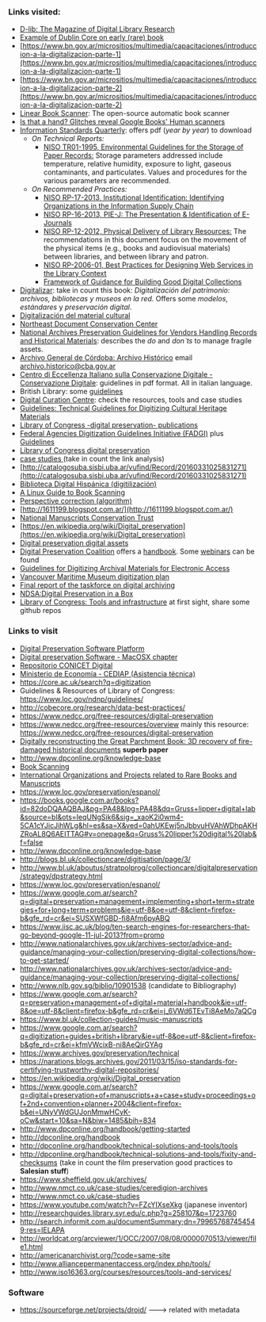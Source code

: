 ### Links visited:
* [D-lib: The Magazine of Digital Library Research](http://www.dlib.org/dlib.html)
* [Example of Dublin Core on early (rare) book](http://trapalanda.bn.gov.ar/jspui/handle/123456789/1524)
* [https://www.bn.gov.ar/micrositios/multimedia/capacitaciones/introduccion-a-la-digitalizacion-parte-1](https://www.bn.gov.ar/micrositios/multimedia/capacitaciones/introduccion-a-la-digitalizacion-parte-1)
* [https://www.bn.gov.ar/micrositios/multimedia/capacitaciones/introduccion-a-la-digitalizacion-parte-2](https://www.bn.gov.ar/micrositios/multimedia/capacitaciones/introduccion-a-la-digitalizacion-parte-2)
* [Linear Book Scanner](http://linearbookscanner.org/): The open-source automatic book scanner
* [Is that a hand? Glitches reveal Google Books' Human scanners](https://www.wired.com/story/google-books-glitches-gallery/)
* [Information Standards Quarterly](http://www.niso.org/publications/isq/): offers pdf (_year by year_) to download
     * _On Technical Reports:_ 
	      * [NISO TR01-1995, Environmental Guidelines for the Storage of Paper Records:](http://www.niso.org/publications/tr/tr01.pdf) Storage parameters addressed include temperature, relative humidity, exposure to light, gaseous contaminants, and particulates. Values and procedures for the various parameters are recommended.
	 * _On Recommended Practices:_
	      * [NISO RP-17-2013, Institutional Identification: Identifying Organizations in the Information Supply Chain](http://www.niso.org/publications/rp/rp-17-2013/)
	      * [NISO RP-16-2013, PIE-J: The Presentation & Identification of E-Journals](http://www.niso.org/publications/rp/rp-16-2013/)
	      * [NISO RP-12-2012, Physical Delivery of Library Resources:](http://www.niso.org/apps/org/workgroup/physdel/download.php/7932/NISO%20RP-12-2012%2C%20Physical%20Delivery%20of%20Library%20Resources) The recommendations in this document focus on the movement of the physical items (e.g., books and audiovisual materials) between libraries, and between library and patron.
	      * [NISO RP-2006-01, Best Practices for Designing Web Services in the Library Context](http://www.niso.org/publications/rp/rp-2006-01.pdf)
	      * [Framework of Guidance for Building Good Digital Collections](http://www.niso.org/publications/rp/framework3.pdf)
* [Digitalizar](http://www.digitalizar.org): take in count this book: _Digitalización del patrimonio: archivos, bibliotecas y museos en la red._ Offers some _modelos_, _estándares_ y _preservación digital_.
* [Digitalización del material cultural](http://www.bne.es/es/Inicio/Perfiles/Bibliotecarios/Informes/DigitalizacionMaterialCultural/index.html)
* [Northeast Document Conservation Center](https://www.nedcc.org/)
* [National Archives Preservation Guidelines for Vendors Handling Records and Historical Materials](https://www.archives.gov/preservation/technical/vendor-training.html): describes the _do_ and _don`ts_ to manage fragile assets. 
* [Archivo General de Córdoba: Archivo Histórico](http://prensa.cba.gov.ar/cultura-y-espectaculos/%E2%80%8Barchivo-historico-un-papel-saludable/) email archivo.historico@cba.gov.ar
* [Centro di Eccellenza Italiano sulla Conservazione Digitale - Conservazione Digitale](http://www.conservazionedigitale.org/wp/normativa-italiana/conservazione-digitale/): guidelines in pdf format. All in italian language.
* British Library: some [guidelines](http://www.bl.uk/aboutus/stratpolprog/collectioncare/conservetreat/contracts.html)
* [Digital Curation Centre](http://www.dcc.ac.uk/): check the resources, tools and case studies
* [Guidelines: Technical Guidelines for Digitizing Cultural Heritage Materials](http://www.digitizationguidelines.gov/guidelines/digitize-technical.html)
* [Library of Congress -digital preservation- publications](http://www.digitalpreservation.gov/multimedia/)
* [Federal Agencies Digitization Guidelines Initiative (FADGI)](http://www.digitizationguidelines.gov/) plus [Guidelines](http://www.digitizationguidelines.gov/guidelines/)
* [Library of Congress digital preservation](http://www.digitalpreservation.gov/)
* [case studies ](http://netpreserve.org/web-archiving/case-studies/)(take in count the link analysis)
* [http://catalogosuba.sisbi.uba.ar/vufind/Record/20160331025831271](http://catalogosuba.sisbi.uba.ar/vufind/Record/20160331025831271)
* [Biblioteca Digital Hispánica (digitilización)](http://www.bne.es/es/Catalogos/BibliotecaDigitalHispanica/Acercade/#)
* [A Linux Guide to Book Scanning](https://natecraun.net/articles/linux-guide-to-book-scanning.html)
* [Perspective correction (algorithm)](https://mzucker.github.io/2016/10/11/unprojecting-text-with-ellipses.html)
* [http://1611199.blogspot.com.ar/](http://1611199.blogspot.com.ar/)
* [National Manuscripts Conservation Trust](http://www.nmct.co.uk/)
* [https://en.wikipedia.org/wiki/Digital_preservation](https://en.wikipedia.org/wiki/Digital_preservation)
* [Digital preservation digital assets](https://issuu.com/marvinsunderground/stacks/bac2f6b72d614c58b3856e72274a7d47)
* [Digital Preservation Coalition](http://www.dpconline.org/) offers a [handbook](http://dpconline.org/handbook). Some [webinars](https://vimeo.com/user5542004) can be found
* [Guidelines for Digitizing Archival Materials for Electronic Access](https://www.archives.gov/preservation/technical/guidelines.html)
* [Vancouver Maritime Museum digitization plan](https://issuu.com/vanmaritime/docs/vmm_digitization_plan_2015)
* [Final report of the taskforce on digital archiving](https://www.clir.org/pubs/reports/pub63watersgarrett.pdf)
* [NDSA:Digital Preservation in a Box](https://wiki.diglib.org/NDSA:Digital_Preservation_in_a_Box)
* [Library of Congress: Tools and infrastructure](http://blogs.loc.gov/thesignal/category/tools-and-infrastructure/) at first sight, share some github repos

### Links to visit
* [Digital Preservation Software Platform](http://dpsp.sourceforge.net/)
* [Digital preservation Software - MacOSX chapter](https://sourceforge.net/directory/home-education/library/digpreserve/os:mac/)
* [Repositorio CONICET Digital](http://ri.conicet.gov.ar/discover)
* [Ministerio de Economía - CEDIAP (Asistencia técnica)](http://cdi.mecon.gov.ar/cediap/servicios-y-asistencia-tecnica/)
* https://core.ac.uk/search?q=digitization
* Guidelines & Resources of Library of Congress: https://www.loc.gov/ndnp/guidelines/
* http://cobecore.org/research/data-best-practices/
* https://www.nedcc.org/free-resources/digital-preservation
* https://www.nedcc.org/free-resources/overview   mainly this resource: https://www.nedcc.org/free-resources/digital-preservation
* [Digitally reconstructing the Great Parchment Book: 3D recovery of fire-damaged historical documents](https://academic.oup.com/dsh/article/2670757) **superb paper**
* http://www.dpconline.org/knowledge-base
* [Book Scanning](https://en.wikipedia.org/wiki/Book_scanning)
* [International Organizations and Projects related to Rare Books and Manuscripts](https://www.ifla.org/node/8413)
* https://www.loc.gov/preservation/espanol/
* https://books.google.com.ar/books?id=82doDQAAQBAJ&pg=PA48&lpg=PA48&dq=Gruss+lipper+digital+lab&source=bl&ots=IeqUNgSik6&sig=_xaoK2i0wm4-5CA1cYJicJihWLg&hl=es&sa=X&ved=0ahUKEwj5nJbbvuHVAhWDhpAKHZRoAL8Q6AEITTAG#v=onepage&q=Gruss%20lipper%20digital%20lab&f=false
* http://www.dpconline.org/knowledge-base
* http://blogs.bl.uk/collectioncare/digitisation/page/3/
* http://www.bl.uk/aboutus/stratpolprog/collectioncare/digitalpreservation/strategy/dpstrategy.html
* https://www.loc.gov/preservation/espanol/
* https://www.google.com.ar/search?q=digital+preservation+management+implementing+short+term+strategies+for+long+term+problems&ie=utf-8&oe=utf-8&client=firefox-b&gfe_rd=cr&ei=SUSXWfGBD-fi8Afm6pyABQ
* https://www.jisc.ac.uk/blog/ten-search-engines-for-researchers-that-go-beyond-google-11-jul-2013?from=promo
* http://www.nationalarchives.gov.uk/archives-sector/advice-and-guidance/managing-your-collection/preserving-digital-collections/how-to-get-started/
* http://www.nationalarchives.gov.uk/archives-sector/advice-and-guidance/managing-your-collection/preserving-digital-collections/
* http://www.nlb.gov.sg/biblio/10901538 (candidate to Bibliography)
* https://www.google.com.ar/search?q=preservation+management+of+digital+material+handbook&ie=utf-8&oe=utf-8&client=firefox-b&gfe_rd=cr&ei=j_6VWd6TEvTi8AeMo7aQCg
* https://www.bl.uk/collection-guides/music-manuscripts
* https://www.google.com.ar/search?q=digitization+guides+british+library&ie=utf-8&oe=utf-8&client=firefox-b&gfe_rd=cr&ei=kfmVWcixB-ni8AeQirGYAg
* https://www.archives.gov/preservation/technical
* https://narations.blogs.archives.gov/2011/03/15/iso-standards-for-certifying-trustworthy-digital-repositories/
* https://en.wikipedia.org/wiki/Digital_preservation
* https://www.google.com.ar/search?q=digital+preservation+of+manuscripts+a+case+study+proceedings+of+2nd+convention+planner+2004&client=firefox-b&ei=UNyVWdGUJonMmwHCyK-oCw&start=10&sa=N&biw=1485&bih=834
* http://www.dpconline.org/handbook/getting-started
* http://dpconline.org/handbook
* http://dpconline.org/handbook/technical-solutions-and-tools/tools
* http://dpconline.org/handbook/technical-solutions-and-tools/fixity-and-checksums  (take in count the film preservation good practices to **Salesian stuff**)
* https://www.sheffield.gov.uk/archives/
* http://www.nmct.co.uk/case-studies/ceredigion-archives
* http://www.nmct.co.uk/case-studies
* https://www.youtube.com/watch?v=FZcYIXseXkg (japanese inventor)
* http://researchguides.library.syr.edu/c.php?g=258107&p=1723760
* http://search.informit.com.au/documentSummary;dn=799657687454549;res=IELAPA
* http://worldcat.org/arcviewer/1/OCC/2007/08/08/0000070513/viewer/file1.html
* http://americanarchivist.org/?code=same-site
* http://www.alliancepermanentaccess.org/index.php/tools/
* http://www.iso16363.org/courses/resources/tools-and-services/

### Software
* https://sourceforge.net/projects/droid/  ---> related with metadata
